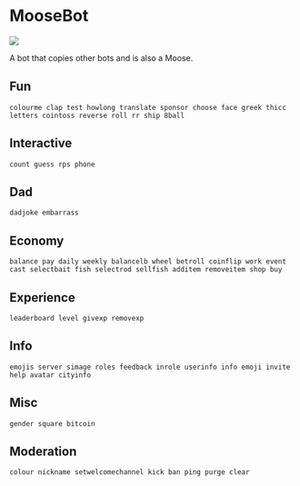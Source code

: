 # MooseBot

[![](https://img.shields.io/badge/Discord-invite-informational?style=for-the-badge&logo=discord)](https://discordapp.com/oauth2/authorize?client_id=445936072288108544&scope=bot&permissions=66186303)

A bot that copies other bots and is also a Moose.

## Fun

`colourme clap test howlong translate sponsor choose face greek thicc letters cointoss reverse roll rr ship 8ball`

## Interactive

`count guess rps phone`

## Dad

`dadjoke embarrass`

## Economy

`balance pay daily weekly balancelb wheel betroll coinflip work event cast selectbait fish selectrod sellfish additem removeitem shop buy`

## Experience

`leaderboard level givexp removexp`

## Info

`emojis server simage roles feedback inrole userinfo info emoji invite help avatar cityinfo`

## Misc

`gender square bitcoin`

## Moderation

`colour nickname setwelcomechannel kick ban ping purge clear`
